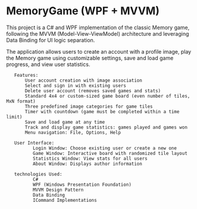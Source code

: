 # MemoryGame (WPF + MVVM)
This project is a C# and WPF implementation of the classic Memory game, following the MVVM (Model-View-ViewModel) architecture and leveraging Data Binding for UI logic separation.

The application allows users to create an account with a profile image, play the Memory game using customizable settings, save and load game progress, and view user statistics.

       Features:
           User account creation with image association
           Select and sign in with existing users
           Delete user account (removes saved games and stats)
           Standard 4x4 or custom-sized game board (even number of tiles, MxN format)
           Three predefined image categories for game tiles
           Timer with countdown (game must be completed within a time limit)
           Save and load game at any time
           Track and display game statistics: games played and games won
           Menu navigation: File, Options, Help

       User Interface:
              Login Window: Choose existing user or create a new one
              Game Window: Interactive board with randomized tile layout
              Statistics Window: View stats for all users
              About Window: Displays author information

       technologies Used:
              C#
              WPF (Windows Presentation Foundation)
              MVVM Design Pattern
              Data Binding
              ICommand Implementations
